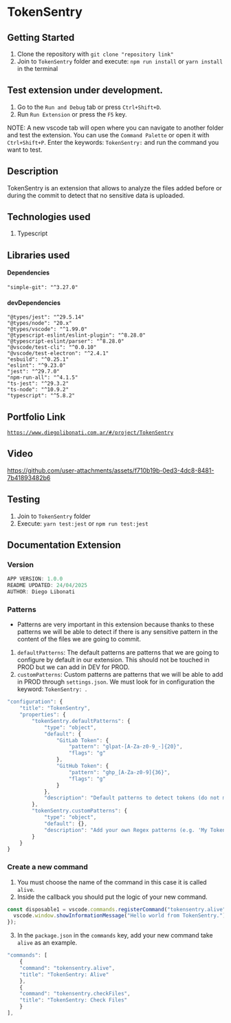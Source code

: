 # TokenSentry

## Getting Started

1. Clone the repository with `git clone "repository link"`
2. Join to `TokenSentry` folder and execute: `npm run install` or `yarn install` in the terminal

## Test extension under development.

1. Go to the `Run and Debug` tab or press `Ctrl+Shift+D`.
2. Run `Run Extension` or press the `F5` key.

NOTE: A new vscode tab will open where you can navigate to another folder and test the extension. You can use the `Command Palette` or open it with `Ctrl+Shift+P`. Enter the keywords: `TokenSentry:` and run the command you want to test.

## Description

TokenSentry is an extension that allows to analyze the files added before or during the commit to detect that no sensitive data is uploaded.

## Technologies used

1. Typescript

## Libraries used

#### Dependencies

```
"simple-git": "^3.27.0"
```

#### devDependencies

```
"@types/jest": "^29.5.14"
"@types/node": "20.x"
"@types/vscode": "^1.99.0"
"@typescript-eslint/eslint-plugin": "^8.28.0"
"@typescript-eslint/parser": "^8.28.0"
"@vscode/test-cli": "^0.0.10"
"@vscode/test-electron": "^2.4.1"
"esbuild": "^0.25.1"
"eslint": "^9.23.0"
"jest": "^29.7.0"
"npm-run-all": "^4.1.5"
"ts-jest": "^29.3.2"
"ts-node": "^10.9.2"
"typescript": "^5.8.2"
```

## Portfolio Link

[`https://www.diegolibonati.com.ar/#/project/TokenSentry`](https://www.diegolibonati.com.ar/#/project/TokenSentry)

## Video

https://github.com/user-attachments/assets/f710b19b-0ed3-4dc8-8481-7b41893482b6

## Testing

1. Join to `TokenSentry` folder
2. Execute: `yarn test:jest` or `npm run test:jest`

## Documentation Extension

### Version

```ts
APP VERSION: 1.0.0
README UPDATED: 24/04/2025
AUTHOR: Diego Libonati
```

### Patterns

- Patterns are very important in this extension because thanks to these patterns we will be able to detect if there is any sensitive pattern in the content of the files we are going to commit.

1. `defaultPatterns`: The default patterns are patterns that we are going to configure by default in our extension. This should not be touched in PROD but we can add in DEV for PROD.
2. `customPatterns`: Custom patterns are patterns that we will be able to add in PROD through `settings.json`. We must look for in configuration the keyword: `TokenSentry: `.

```ts
"configuration": {
    "title": "TokenSentry",
    "properties": {
        "tokenSentry.defaultPatterns": {
            "type": "object",
            "default": {
                "GitLab Token": {
                    "pattern": "glpat-[A-Za-z0-9_-]{20}",
                    "flags": "g"
                },
                "GitHub Token": {
                    "pattern": "ghp_[A-Za-z0-9]{36}",
                    "flags": "g"
                }
            },
            "description": "Default patterns to detect tokens (do not modify directly)."
        },
        "tokenSentry.customPatterns": {
            "type": "object",
            "default": {},
            "description": "Add your own Regex patterns (e.g. 'My Token': {'pattern': 'my_token_[0-9]{32}', 'flags': 'gi'} - flags key is OPTIONAL)."
        }
    }
}
```

### Create a new command

1. You must choose the name of the command in this case it is called `alive`.
2. Inside the callback you should put the logic of your new command.

```ts
const disposable1 = vscode.commands.registerCommand("tokensentry.alive", () => {
  vscode.window.showInformationMessage("Hello world from TokenSentry.");
});
```

3. In the `package.json` in the `commands` key, add your new command take `alive` as an example.

```ts
"commands": [
    {
    "command": "tokensentry.alive",
    "title": "TokenSentry: Alive"
    },
    {
    "command": "tokensentry.checkFiles",
    "title": "TokenSentry: Check Files"
    }
],
```
